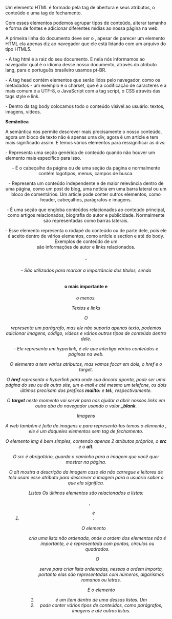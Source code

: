 Um elemento HTML é formado pela tag de abertura e seus atributos, o conteúdo e uma tag de fechamento.

Com esses elementos podemos agrupar tipos de conteúdo, alterar tamanho e forma de fontes e adicionar diferentes mídias ao nossa página na web.

A primeira linha do documento deve ser o **<!DOCTYPE html>**, apesar de parecer um elemento HTML ela apenas diz ao navegador que ele está lidando com um arquivo do tipo HTML5.

**<html>** - A tag html é a raiz do seu documento. E nela nós informamos ao navegador qual é o idioma desse nosso documento, através do atributo lang, para o português brasileiro usamos pt-BR.

**<head>** - A tag head contém elementos que serão lidos pelo navegador, como os metadados - um exemplo é o charset, que é a codificação de caracteres e a mais comum é a UTF-8, o JavaScript com a tag script, o CSS através das tags style e link.

**<body>** - Dentro da tag body colocamos todo o conteúdo visível ao usuário: textos, imagens, vídeos.


**Semântica**

A semântica nos permite descrever mais precisamente o nosso conteúdo, agora um bloco de texto não é apenas uma div, agora é um article e tem mais significado assim. E temos vários elementos para ressignificar as divs:

**<section>** - Representa uma seção genérica de conteúdo quando não houver um elemento mais específico para isso.

**<header>** - É o cabeçalho da página ou de uma seção da página e normalmente contém logotipos, menus, campos de busca.

**<article>** - Representa um conteúdo independente e de maior relevância dentro de uma página, como um post de blog, uma notícia em uma barra lateral ou um bloco de comentários. Um article pode conter outros elementos, como header, cabeçalhos, parágrafos e imagens.

**<aside>** - É uma seção que engloba conteúdos relacionados ao conteúdo principal, como artigos relacionados, biografia do autor e publicidade. Normalmente são representadas como barras laterais.

**<footer>** - Esse elemento representa o rodapé do conteúdo ou de parte dele, pois ele é aceito dentro de vários elementos, como article e section e até do body. Exemplos de conteúdo de um <footer> são informações de autor e links relacionados.

**<h1>-<h6>** - São utilizados para marcar a importância dos títulos, sendo <h1> o mais importante e <h6> o menos.


Textos e links

O **<p>** representa um parágrafo, mas ele não suporta apenas texto, podemos adicionar imagens, código, vídeos e vários outros tipos de conteúdo dentro dele.

**<a>** - Ele representa um hyperlink, é ele que interliga vários conteúdos e páginas na web.

O elemento a tem vários atributos, mas vamos focar em dois, o href e o target.

O **href** representa o hyperlink para onde sua âncora aponta, pode ser uma página do seu ou de outro site, um e-mail e até mesmo um telefone, os dois últimos precisam dos prefixos **mailto:** e **tel:**, respectivamente.

O **target** neste momento vai servir para nos ajudar a abrir nossos links em outra aba do navegador usando o valor **_blank**.


Imagens

A web também é feita de imagens e para representá-las temos o elemento **<img>**, ele é um daqueles elementos sem tag de fechamento.

O elemento img é bem simples, contendo apenas 2 atributos próprios, o **src** e o **alt**.

O src é obrigatório, guarda o caminho para a imagem que você quer mostrar na página.

O alt mostra a descrição da imagem caso ela não carregue e leitores de tela usam esse atributo para descrever a imagem para o usuário saber o que ela significa.


Listas
Os últimos elementos são relacionados a listas: **<ul>**, **<ol>** e **<li>**.

O elemento <ul> cria uma lista não ordenada, onde a ordem dos elementos não é importante, e é representada com pontos, círculos ou quadrados.

O <ol> serve para criar lista ordenadas, nessas a ordem importa, portanto elas são representadas com números, algarismos romanos ou letras.

E o elemento <li> é um item dentro de uma dessas listas. Um <li> pode conter vários tipos de conteúdos, como parágrafos, imagens e até outras listas.